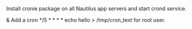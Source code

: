 Install cronie package on all Nautilus app servers and start crond service.


& Add a cron */5 * * * * echo hello > /tmp/cron_text for root user.
